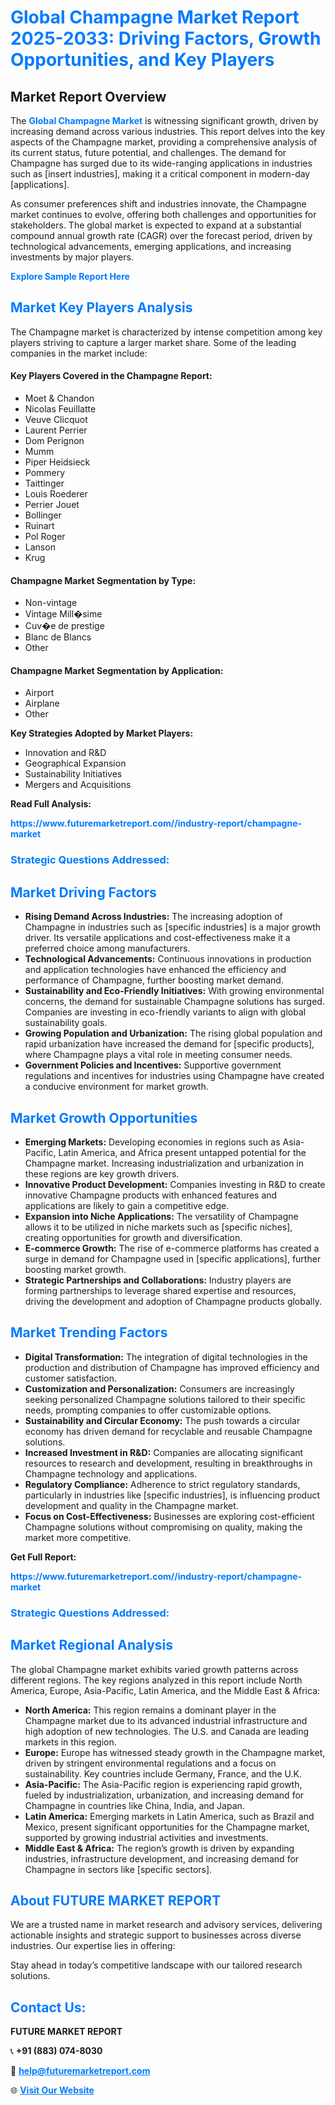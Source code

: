 <h1 style="color: #007BFF;">Global Champagne Market Report 2025-2033: Driving Factors, Growth Opportunities, and Key Players</h1>

<section id="overview">
<h2>Market Report Overview</h2>
<p>The <a href="https://www.futuremarketreport.com//industry-report/champagne-market" style="color: #007BFF; text-decoration: none;"><strong>Global Champagne Market</strong></a> is witnessing significant growth, driven by increasing demand across various industries. This report delves into the key aspects of the Champagne market, providing a comprehensive analysis of its current status, future potential, and challenges. The demand for Champagne has surged due to its wide-ranging applications in industries such as [insert industries], making it a critical component in modern-day [applications].</p>
<p>As consumer preferences shift and industries innovate, the Champagne market continues to evolve, offering both challenges and opportunities for stakeholders. The global market is expected to expand at a substantial compound annual growth rate (CAGR) over the forecast period, driven by technological advancements, emerging applications, and increasing investments by major players.</p>
</section>

<section id="overview">
<p><a href="https://www.futuremarketreport.com//request-sample/reportId=61222" style="color: #007BFF; text-decoration: none;"><strong>Explore Sample Report Here</strong></a></p>
</section>

<section id="key-players">
<h2 style="color: #007BFF;">Market Key Players Analysis</h2>
<p>The Champagne market is characterized by intense competition among key players striving to capture a larger market share. Some of the leading companies in the market include:</p>
<h4>Key Players Covered in the Champagne Report:</h4>
<ul><li>Moet &amp; Chandon</li><li>Nicolas Feuillatte</li><li>Veuve Clicquot</li><li>Laurent Perrier</li><li>Dom Perignon</li><li>Mumm</li><li>Piper Heidsieck</li><li>Pommery</li><li>Taittinger</li><li>Louis Roederer</li><li>Perrier Jouet</li><li>Bollinger</li><li>Ruinart</li><li>Pol Roger</li><li>Lanson</li><li>Krug</li></ul>
<h4>Champagne Market Segmentation by Type:</h4>
<ul><li>Non-vintage</li><li>Vintage Mill�sime</li><li>Cuv�e de prestige</li><li>Blanc de Blancs</li><li>Other</li></ul>

<h4>Champagne Market Segmentation by Application:</h4>
<ul><li>Airport</li><li>Airplane</li><li>Other</li></ul>
<p><strong>Key Strategies Adopted by Market Players:</strong></p>
<ul>
<li>Innovation and R&D</li>
<li>Geographical Expansion</li>
<li>Sustainability Initiatives</li>
<li>Mergers and Acquisitions</li>
</ul>
</section>

<section>
<p><strong>Read Full Analysis: </strong></p><a href="https://www.futuremarketreport.com//industry-report/champagne-market" style="color: #007BFF; text-decoration: none;"><strong>https://www.futuremarketreport.com//industry-report/champagne-market</strong></a>
<h3 style="color: #007BFF;">Strategic Questions Addressed:</h3>
</section>

<section id="driving-factors">
<h2 style="color: #007BFF;">Market Driving Factors</h2>
<ul>
<li><strong>Rising Demand Across Industries:</strong> The increasing adoption of Champagne in industries such as [specific industries] is a major growth driver. Its versatile applications and cost-effectiveness make it a preferred choice among manufacturers.</li>
<li><strong>Technological Advancements:</strong> Continuous innovations in production and application technologies have enhanced the efficiency and performance of Champagne, further boosting market demand.</li>
<li><strong>Sustainability and Eco-Friendly Initiatives:</strong> With growing environmental concerns, the demand for sustainable Champagne solutions has surged. Companies are investing in eco-friendly variants to align with global sustainability goals.</li>
<li><strong>Growing Population and Urbanization:</strong> The rising global population and rapid urbanization have increased the demand for [specific products], where Champagne plays a vital role in meeting consumer needs.</li>
<li><strong>Government Policies and Incentives:</strong> Supportive government regulations and incentives for industries using Champagne have created a conducive environment for market growth.</li>
</ul>
</section>

<section id="growth-opportunities">
<h2 style="color: #007BFF;">Market Growth Opportunities</h2>
<ul>
<li><strong>Emerging Markets:</strong> Developing economies in regions such as Asia-Pacific, Latin America, and Africa present untapped potential for the Champagne market. Increasing industrialization and urbanization in these regions are key growth drivers.</li>
<li><strong>Innovative Product Development:</strong> Companies investing in R&D to create innovative Champagne products with enhanced features and applications are likely to gain a competitive edge.</li>
<li><strong>Expansion into Niche Applications:</strong> The versatility of Champagne allows it to be utilized in niche markets such as [specific niches], creating opportunities for growth and diversification.</li>
<li><strong>E-commerce Growth:</strong> The rise of e-commerce platforms has created a surge in demand for Champagne used in [specific applications], further boosting market growth.</li>
<li><strong>Strategic Partnerships and Collaborations:</strong> Industry players are forming partnerships to leverage shared expertise and resources, driving the development and adoption of Champagne products globally.</li>
</ul>
</section>

<section id="trending-factors">
<h2 style="color: #007BFF;">Market Trending Factors</h2>
<ul>
<li><strong>Digital Transformation:</strong> The integration of digital technologies in the production and distribution of Champagne has improved efficiency and customer satisfaction.</li>
<li><strong>Customization and Personalization:</strong> Consumers are increasingly seeking personalized Champagne solutions tailored to their specific needs, prompting companies to offer customizable options.</li>
<li><strong>Sustainability and Circular Economy:</strong> The push towards a circular economy has driven demand for recyclable and reusable Champagne solutions.</li>
<li><strong>Increased Investment in R&D:</strong> Companies are allocating significant resources to research and development, resulting in breakthroughs in Champagne technology and applications.</li>
<li><strong>Regulatory Compliance:</strong> Adherence to strict regulatory standards, particularly in industries like [specific industries], is influencing product development and quality in the Champagne market.</li>
<li><strong>Focus on Cost-Effectiveness:</strong> Businesses are exploring cost-efficient Champagne solutions without compromising on quality, making the market more competitive.</li>
</ul>
</section>

<section>
<p><strong>Get Full Report: </strong></p><a href="https://www.futuremarketreport.com//industry-report/champagne-market" style="color: #007BFF; text-decoration: none;"><strong>https://www.futuremarketreport.com//industry-report/champagne-market</strong></a>
<h3 style="color: #007BFF;">Strategic Questions Addressed:</h3>
</section>


<section id="regional-analysis">
<h2 style="color: #007BFF;">Market Regional Analysis</h2>
<p>The global Champagne market exhibits varied growth patterns across different regions. The key regions analyzed in this report include North America, Europe, Asia-Pacific, Latin America, and the Middle East & Africa:</p>
<ul>
<li><strong>North America:</strong> This region remains a dominant player in the Champagne market due to its advanced industrial infrastructure and high adoption of new technologies. The U.S. and Canada are leading markets in this region.</li>
<li><strong>Europe:</strong> Europe has witnessed steady growth in the Champagne market, driven by stringent environmental regulations and a focus on sustainability. Key countries include Germany, France, and the U.K.</li>
<li><strong>Asia-Pacific:</strong> The Asia-Pacific region is experiencing rapid growth, fueled by industrialization, urbanization, and increasing demand for Champagne in countries like China, India, and Japan.</li>
<li><strong>Latin America:</strong> Emerging markets in Latin America, such as Brazil and Mexico, present significant opportunities for the Champagne market, supported by growing industrial activities and investments.</li>
<li><strong>Middle East & Africa:</strong> The region’s growth is driven by expanding industries, infrastructure development, and increasing demand for Champagne in sectors like [specific sectors].</li>
</ul>
</section>

<footer>
<h2 style="color: #007BFF;">About FUTURE MARKET REPORT</h2>
<p>We are a trusted name in market research and advisory services, delivering actionable insights and strategic support to businesses across diverse industries. Our expertise lies in offering:</p>

<p>Stay ahead in today’s competitive landscape with our tailored research solutions.</p>

<h2 style="color: #007BFF;">Contact Us:</h2>
<p><strong>FUTURE MARKET REPORT</strong></p>
<p>📞 <strong>+91 (883) 074-8030</strong></p>
<p>📧 <strong><a href="mailto:help@futuremarketreport.com" style="color: #007BFF;">help@futuremarketreport.com</a></strong></p>
<p>🌐 <strong><a href="https://www.futuremarketreport.com/" style="color: #007BFF;">Visit Our Website</a></strong></p>
</footer>